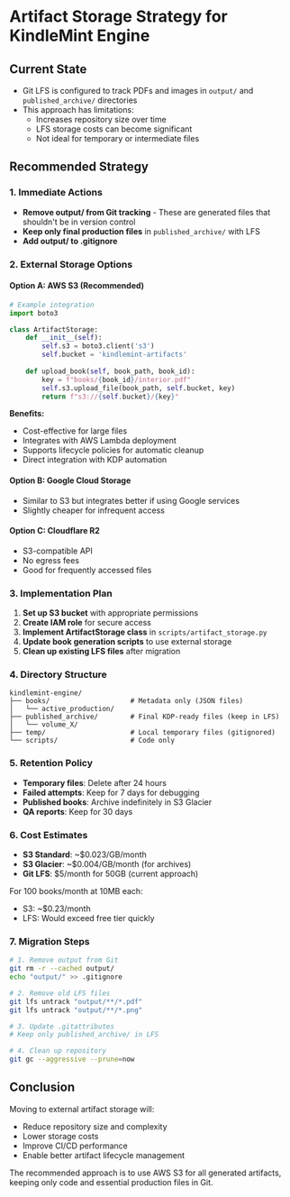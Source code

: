 # Artifact Storage Strategy for KindleMint Engine

## Current State
- Git LFS is configured to track PDFs and images in `output/` and `published_archive/` directories
- This approach has limitations:
  - Increases repository size over time
  - LFS storage costs can become significant
  - Not ideal for temporary or intermediate files

## Recommended Strategy

### 1. Immediate Actions
- **Remove output/ from Git tracking** - These are generated files that shouldn't be in version control
- **Keep only final production files** in `published_archive/` with LFS
- **Add output/ to .gitignore**

### 2. External Storage Options

#### Option A: AWS S3 (Recommended)
```python
# Example integration
import boto3

class ArtifactStorage:
    def __init__(self):
        self.s3 = boto3.client('s3')
        self.bucket = 'kindlemint-artifacts'
    
    def upload_book(self, book_path, book_id):
        key = f"books/{book_id}/interior.pdf"
        self.s3.upload_file(book_path, self.bucket, key)
        return f"s3://{self.bucket}/{key}"
```

**Benefits:**
- Cost-effective for large files
- Integrates with AWS Lambda deployment
- Supports lifecycle policies for automatic cleanup
- Direct integration with KDP automation

#### Option B: Google Cloud Storage
- Similar to S3 but integrates better if using Google services
- Slightly cheaper for infrequent access

#### Option C: Cloudflare R2
- S3-compatible API
- No egress fees
- Good for frequently accessed files

### 3. Implementation Plan

1. **Set up S3 bucket** with appropriate permissions
2. **Create IAM role** for secure access
3. **Implement ArtifactStorage class** in `scripts/artifact_storage.py`
4. **Update book generation scripts** to use external storage
5. **Clean up existing LFS files** after migration

### 4. Directory Structure

```
kindlemint-engine/
├── books/                    # Metadata only (JSON files)
│   └── active_production/    
├── published_archive/        # Final KDP-ready files (keep in LFS)
│   └── volume_X/            
├── temp/                     # Local temporary files (gitignored)
└── scripts/                  # Code only
```

### 5. Retention Policy

- **Temporary files**: Delete after 24 hours
- **Failed attempts**: Keep for 7 days for debugging
- **Published books**: Archive indefinitely in S3 Glacier
- **QA reports**: Keep for 30 days

### 6. Cost Estimates

- **S3 Standard**: ~$0.023/GB/month
- **S3 Glacier**: ~$0.004/GB/month (for archives)
- **Git LFS**: $5/month for 50GB (current approach)

For 100 books/month at 10MB each:
- S3: ~$0.23/month
- LFS: Would exceed free tier quickly

### 7. Migration Steps

```bash
# 1. Remove output from Git
git rm -r --cached output/
echo "output/" >> .gitignore

# 2. Remove old LFS files
git lfs untrack "output/**/*.pdf"
git lfs untrack "output/**/*.png"

# 3. Update .gitattributes
# Keep only published_archive/ in LFS

# 4. Clean up repository
git gc --aggressive --prune=now
```

## Conclusion

Moving to external artifact storage will:
- Reduce repository size and complexity
- Lower storage costs
- Improve CI/CD performance
- Enable better artifact lifecycle management

The recommended approach is to use AWS S3 for all generated artifacts, keeping only code and essential production files in Git.